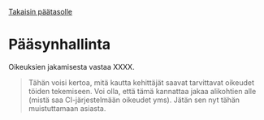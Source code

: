 [Takaisin päätasolle](./README.md)

# Pääsynhallinta

Oikeuksien jakamisesta vastaa XXXX.

> Tähän voisi kertoa, mitä kautta kehittäjät saavat tarvittavat
> oikeudet töiden tekemiseen. Voi olla, että tämä kannattaa jakaa
> alikohtien alle (mistä saa CI-järjestelmään oikeudet yms). Jätän sen
> nyt tähän muistuttamaan asiasta.
